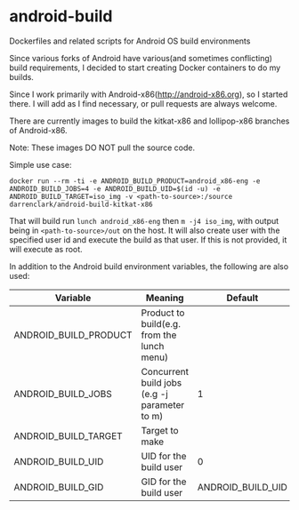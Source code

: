 # android-build

Dockerfiles and related scripts for Android OS build environments

Since various forks of Android have various(and sometimes conflicting) build requirements, I decided to start creating Docker containers
to do my builds.

Since I work primarily with Android-x86(http://android-x86.org), so I started there. I will add as I find necessary, or pull requests are always welcome.

There are currently images to build the kitkat-x86 and lollipop-x86 branches of Android-x86.

Note: These images DO NOT pull the source code.

Simple use case:

`docker run --rm -ti -e ANDROID_BUILD_PRODUCT=android_x86-eng -e ANDROID_BUILD_JOBS=4 -e ANDROID_BUILD_UID=$(id -u) -e ANDROID_BUILD_TARGET=iso_img -v <path-to-source>:/source darrenclark/android-build-kitkat-x86`

That will build run `lunch android_x86-eng` then `m -j4 iso_img`, with output being in `<path-to-source>/out` on the host.
It will also create user with the specified user id and execute the build as that user. If this is not provided, it will execute as root.

In addition to the Android build environment variables, the following are also used:

| Variable              | Meaning                                       | Default            |
|-----------------------|-----------------------------------------------|--------------------|
| ANDROID_BUILD_PRODUCT | Product to build(e.g. from the lunch menu)    | <none>             |
| ANDROID_BUILD_JOBS    | Concurrent build jobs (e.g -j parameter to m) | 1                  |
| ANDROID_BUILD_TARGET  | Target to make                                | <none>             |
| ANDROID_BUILD_UID     | UID for the build user                        | 0                  |
| ANDROID_BUILD_GID     | GID for the build user                        | ANDROID_BUILD_UID |
